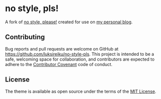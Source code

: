 # no style, pls!

A fork of [no style, please!](https://github.com/riggraz/no-style-please) created for use on [my personal blog](https://ender.drk.cat).

## Contributing

Bug reports and pull requests are welcome on GitHub at https://github.com/luksireiku/no-style-pls. This project is intended to be a safe, welcoming space for collaboration, and contributors are expected to adhere to the [Contributor Covenant](http://contributor-covenant.org) code of conduct.

## License

The theme is available as open source under the terms of the [MIT License](https://opensource.org/licenses/MIT).
